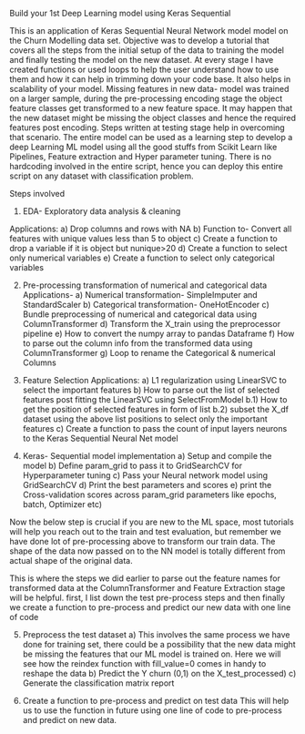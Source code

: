 Build your 1st Deep Learning model using Keras Sequential

This is an application of Keras Sequential Neural Network model model on the Churn Modelling data set. 
Objective was to develop a tutorial that covers all the steps from the initial setup of the data to training the model and finally testing the model on the new dataset. 
At every stage I have created functions or used loops to help the user understand how to use them and how it can help in trimming down your code base. It also helps in scalability of your model.
Missing features in new data- model was trained on a larger sample, during the pre-processing encoding stage the object feature classes get transformed to a new feature space. It may happen that the new dataset might be missing the object classes and hence the required features post encoding. Steps written at testing stage help in overcoming that scenario.
The entire model can be used as a learning step to develop a deep Learning ML model using all the good stuffs from Scikit Learn like Pipelines, Feature extraction and Hyper parameter tuning.
There is no hardcoding involved in the entire script, hence you can deploy this entire script on any dataset with classification problem.

Steps involved

1) EDA- Exploratory data analysis & cleaning

Applications:
a) Drop columns and rows with NA
b) Function to- Convert all features with unique values less than 5 to object
c) Create a function to drop a variable if it is object but nunique>20
d) Create a function to select only numerical variables
e) Create a function to select only categorical variables

2) Pre-processing transformation of numerical and categorical data
Applications- 
a) Numerical transformation- SimpleImputer and StandardScaler
b) Categorical transformation- OneHotEncoder
c) Bundle preprocessing of numerical and categorical data using ColumnTransformer
d) Transform the X_train using the preprocessor pipeline
e) How to convert the numpy array to pandas Dataframe
f) How to parse out the column info from the transformed data using ColumnTransformer
g) Loop to rename the Categorical & numerical Columns



3) Feature Selection
Applications:
a) L1 regularization using LinearSVC to select the important features
b) How to parse out the list of selected features post fitting the LinearSVC using SelectFromModel
  b.1) How to get the position of selected features in form of list
  b.2) subset the X_df dataset using the above list positions to select only the important features
c) Create a function to pass the count of input layers neurons to the Keras Sequential Neural Net model

4) Keras- Sequential model implementation
a) Setup and compile the model
b) Define param_grid to pass it to GridSearchCV for Hyperparameter tuning
c) Pass your Neural network model using GridSearchCV
d) Print the best parameters and scores
e) print the Cross-validation scores across param_grid parameters like epochs, batch, Optimizer etc)

Now the below step is crucial if you are new to the ML space, most tutorials will help you reach out to the train and test evaluation, but remember we have done lot of pre-processing above to transform our train data. The shape of the data now passed on to the NN model is totally different from actual shape of the original data.

This is where the steps we did earlier to parse out the feature names for transformed data at the ColumnTransformer and Feature Extraction stage will be helpful. 
first, I list down the test pre-process steps and then finally we create a function to pre-process and predict our new data with one line of code

5) Preprocess the test dataset
a) This involves the same process we have done for training set, there could be a possibility that the new data might be missing the features that our ML model is trained on.
Here we will see how the reindex function with fill_value=0 comes in handy to reshape the data
b) Predict the Y churn (0,1) on the X_test_processed)
c) Generate the classification matrix report

6) Create a function to pre-process and predict on test data
This will help us to use the function in future using one line of code to pre-process and predict on new data.
